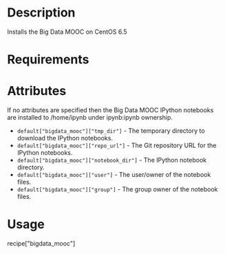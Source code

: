 Description
===========
Installs the Big Data MOOC on CentOS 6.5

Requirements
============

Attributes
==========
If no attributes are specified then the Big Data MOOC IPython notebooks are installed to /home/ipynb under ipynb:ipynb ownership.

* `default["bigdata_mooc"]["tmp_dir"]` - The temporary directory to download the IPython notebooks.
* `default["bigdata_mooc"]["repo_url"]` - The Git repository URL for the IPython notebooks.
* `default["bigdata_mooc"]["notebook_dir"]` - The IPython notebook directory.
* `default["bigdata_mooc"]["user"]` - The user/owner of the notebook files.
* `default["bigdata_mooc"]["group"]` - The group owner of the notebook files.

Usage
=====
recipe["bigdata_mooc"]
